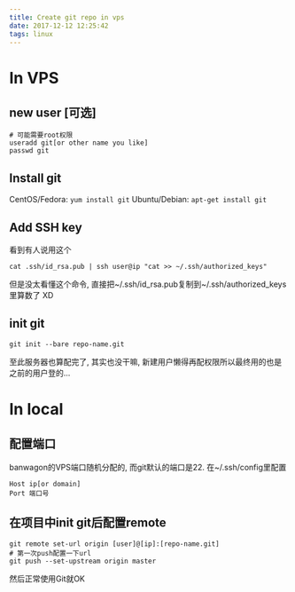 ```yaml
---
title: Create git repo in vps
date: 2017-12-12 12:25:42
tags: linux
---
```


# In VPS 
## new user [可选]

```
# 可能需要root权限
useradd git[or other name you like]
passwd git 
```

## Install git 

CentOS/Fedora: `yum install git`
Ubuntu/Debian: `apt-get install git`

## Add SSH key
看到有人说用这个
```
cat .ssh/id_rsa.pub | ssh user@ip "cat >> ~/.ssh/authorized_keys"
```
但是没太看懂这个命令, 直接把~/.ssh/id_rsa.pub复制到~/.ssh/authorized_keys里算数了 XD

## init git
```
git init --bare repo-name.git
```

至此服务器也算配完了, 其实也没干嘛, 新建用户懒得再配权限所以最终用的也是之前的用户登的...

# In local

## 配置端口
banwagon的VPS端口随机分配的, 而git默认的端口是22. 在~/.ssh/config里配置
```
Host ip[or domain]
Port 端口号
```

## 在项目中init git后配置remote
```
git remote set-url origin [user]@[ip]:[repo-name.git]
# 第一次push配置一下url
git push --set-upstream origin master
```
然后正常使用Git就OK
